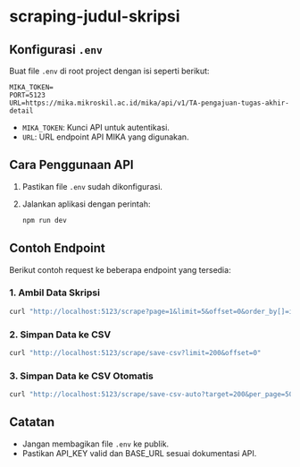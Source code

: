 # scraping-judul-skripsi

## Konfigurasi `.env`

Buat file `.env` di root project dengan isi seperti berikut:

```env
MIKA_TOKEN=
PORT=5123
URL=https://mika.mikroskil.ac.id/mika/api/v1/TA-pengajuan-tugas-akhir-detail
```

- `MIKA_TOKEN`: Kunci API untuk autentikasi.
- `URL`: URL endpoint API MIKA yang digunakan.

## Cara Penggunaan API

1. Pastikan file `.env` sudah dikonfigurasi.
2. Jalankan aplikasi dengan perintah:

    ```bash
    npm run dev
    ```

## Contoh Endpoint

Berikut contoh request ke beberapa endpoint yang tersedia:

### 1. Ambil Data Skripsi

```bash
curl "http://localhost:5123/scrape?page=1&limit=5&offset=0&order_by[]=id_TA_proses_tugas_akhir|desc&order_by[]=mahasiswa.nim|desc"
```

### 2. Simpan Data ke CSV

```bash
curl "http://localhost:5123/scrape/save-csv?limit=200&offset=0"
```

### 3. Simpan Data ke CSV Otomatis

```bash
curl "http://localhost:5123/scrape/save-csv-auto?target=200&per_page=50&start_offset=0&delay=0"
```

## Catatan

- Jangan membagikan file `.env` ke publik.
- Pastikan API_KEY valid dan BASE_URL sesuai dokumentasi API.